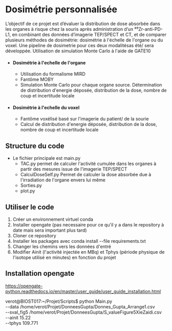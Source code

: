 # Dosimétrie personnalisée
L’objectif de ce projet est d’évaluer la distribution de dose absorbée dans les organes à risque chez la souris après administration d’un ⁸⁹Zr-anti-PD-L1, en combinant des données d’imagerie TEP/SPECT et CT, et de comparer plusieurs méthodes de dosimétrie: dosimétrie à l'échelle de l'organe ou du voxel.
Une pipeline de dosimetrie pour ces deux modalitésas été/ sera développée.
Utilisation de simulation Monte Carlo à l'aide de GATE10

- #### Dosimétrie à l'echelle de l'organe
  - Utilisation du formalisme MIRD
  - Fantôme MOBY
  - Simulation Monte Carlo pour chaque organe source. Détermination de distribution d'energie déposée, distribution de la dose, nombre de coup et incertitude locale
    
- #### Dosimétrie à l'echelle du voxel
  - Fantôme voxélisé basé sur l'imagerie du patient/ de la sourie
  - Calcul de distribution d'energie déposée, distribution de la dose, nombre de coup et incertitude locale



## Structure du code
- Le fichier principale est main.py
  - TAC.py  permet de calculer l'activité cumulée dans les organes à partir des mesures issue de l'imagerie TEP/SPECT
  - CalculDoseSelf.py  Permet de calculer la dose absorbée due à l'irradiation de l'organe envers lui même
  - Sorties.py
  - plot.py




## Utiliser le code

1. Créer un environnement virtuel conda
2. Installer opengate (pas necessaire pour ce qu'il y a dans le repository à date mais sera important plus tard)
3. Cloner ce repository
4. Installer les packages avec conda install --file requirements.txt
5. Changer les chemins vers les données d'entré
6. Modifier Ainit (l'activité injectée en MBq) et Tphys (période physique de l'isotope utilisé en minutes) en fonction du projet


## Installation opengate
https://opengate-python.readthedocs.io/en/master/user_guide/user_guide_installation.html



verot@BIOST017:~/Projet/Scripts$ python Main.py \
--data /home/verot/Projet/DonneesGupta/Donnes_Gupta_Arrange1.csv \
--sval_fig5 /home/verot/Projet/DonneesGupta/S_valueFigure5XieZaidi.csv \
--ainit 15.22 \
--tphys 109.771
